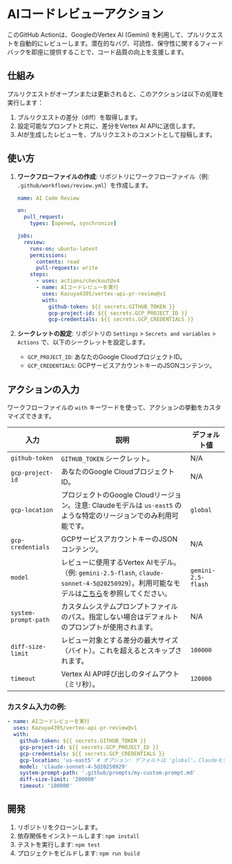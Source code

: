 # AIコードレビューアクション

このGitHub Actionは、GoogleのVertex AI (Gemini) を利用して、プルリクエストを自動的にレビューします。潜在的なバグ、可読性、保守性に関するフィードバックを即座に提供することで、コード品質の向上を支援します。

## 仕組み

プルリクエストがオープンまたは更新されると、このアクションは以下の処理を実行します：

1.  プルリクエストの差分（diff）を取得します。
2.  設定可能なプロンプトと共に、差分をVertex AI APIに送信します。
3.  AIが生成したレビューを、プルリクエストのコメントとして投稿します。

## 使い方

1.  **ワークフローファイルの作成**: リポジトリにワークフローファイル（例: `.github/workflows/review.yml`）を作成します。

    ```yaml
    name: AI Code Review

    on:
      pull_request:
        types: [opened, synchronize]

    jobs:
      review:
        runs-on: ubuntu-latest
        permissions:
          contents: read
          pull-requests: write
        steps:
          - uses: actions/checkout@v4
          - name: AIコードレビューを実行
            uses: Kazuya4395/vertex-api-pr-review@v1
            with:
              github-token: ${{ secrets.GITHUB_TOKEN }}
              gcp-project-id: ${{ secrets.GCP_PROJECT_ID }}
              gcp-credentials: ${{ secrets.GCP_CREDENTIALS }}
    ```

2.  **シークレットの設定**: リポジトリの `Settings` > `Secrets and variables` > `Actions` で、以下のシークレットを設定します。
    - `GCP_PROJECT_ID`: あなたのGoogle CloudプロジェクトID。
    - `GCP_CREDENTIALS`: GCPサービスアカウントキーのJSONコンテンツ。

## アクションの入力

ワークフローファイルの `with` キーワードを使って、アクションの挙動をカスタマイズできます。

| 入力                 | 説明                                                                                                                                                                                                                    | デフォルト値       |
| -------------------- | ----------------------------------------------------------------------------------------------------------------------------------------------------------------------------------------------------------------------- | ------------------ |
| `github-token`       | `GITHUB_TOKEN` シークレット。                                                                                                                                                                                           | N/A                |
| `gcp-project-id`     | あなたのGoogle CloudプロジェクトID。                                                                                                                                                                                    | N/A                |
| `gcp-location`       | プロジェクトのGoogle Cloudリージョン。注意: Claudeモデルは `us-east5` のような特定のリージョンでのみ利用可能です。                                                                                                      | `global`           |
| `gcp-credentials`    | GCPサービスアカウントキーのJSONコンテンツ。                                                                                                                                                                             | N/A                |
| `model`              | レビューに使用するVertex AIモデル。（例: `gemini-2.5-flash`, `claude-sonnet-4-5@20250929`）。利用可能なモデルは[こちら](https://cloud.google.com/vertex-ai/generative-ai/docs/learn/model-versions)を参照してください。 | `gemini-2.5-flash` |
| `system-prompt-path` | カスタムシステムプロンプトファイルのパス。指定しない場合はデフォルトのプロンプトが使用されます。                                                                                                                        | N/A                |
| `diff-size-limit`    | レビュー対象とする差分の最大サイズ（バイト）。これを超えるとスキップされます。                                                                                                                                          | `100000`           |
| `timeout`            | Vertex AI API呼び出しのタイムアウト（ミリ秒）。                                                                                                                                                                         | `120000`           |

### カスタム入力の例:

```yaml
- name: AIコードレビューを実行
  uses: Kazuya4395/vertex-api-pr-review@v1
  with:
    github-token: ${{ secrets.GITHUB_TOKEN }}
    gcp-project-id: ${{ secrets.GCP_PROJECT_ID }}
    gcp-credentials: ${{ secrets.GCP_CREDENTIALS }}
    gcp-location: 'us-east5' # オプション: デフォルトは 'global'。Claudeモデルには特定のリージョンが必要です。
    model: 'claude-sonnet-4-5@20250929'
    system-prompt-path: '.github/prompts/my-custom-prompt.md'
    diff-size-limit: '200000'
    timeout: '180000'
```

## 開発

1.  リポジトリをクローンします。
2.  依存関係をインストールします: `npm install`
3.  テストを実行します: `npm test`
4.  プロジェクトをビルドします: `npm run build`
